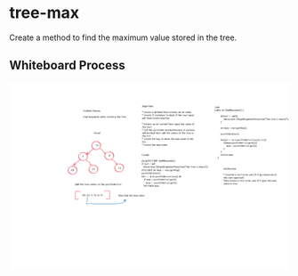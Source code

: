 # tree-max

Create a method to find the maximum value stored in the tree.

## Whiteboard Process

![tree-max](/challenges/binary-tree/app/src/main/java/binary/tree/images/code-challenge-16.png)